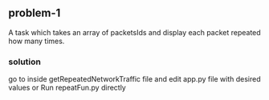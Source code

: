 ## problem-1
A task which takes an array of packetsIds and display each packet repeated how many times.

### solution

go to inside getRepeatedNetworkTraffic file and edit app.py file with desired values or Run repeatFun.py directly
 
